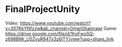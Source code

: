 # FinalProjectUnity
Video: https://www.youtube.com/watch?v=307KkYNfzzw&ab_channel=OmarGhamrawi
Game: https://drive.google.com/file/d/1hoFwsSQ-z698BMr_U5ZvuR947x3z6iTY/view?usp=share_link
